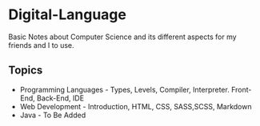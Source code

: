 # Digital-Language  

Basic Notes about Computer Science and its different aspects for my friends and I to use.

## Topics

- Programming Languages - Types, Levels, Compiler, Interpreter. Front-End, Back-End, IDE
- Web Development - Introduction, HTML, CSS, SASS,SCSS, Markdown
- Java - To Be Added